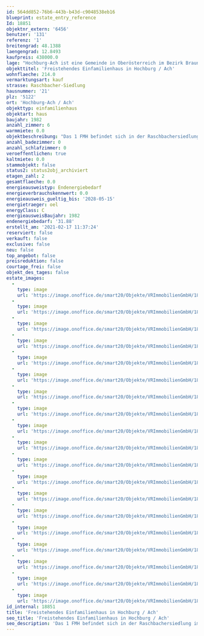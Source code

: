 ```yaml
---
id: 564dd852-76b6-443b-b43d-c9048538eb16
blueprint: estate_entry_reference
Id: 18851
objektnr_extern: '6456'
benutzer: '131'
referenz: '1'
breitengrad: 48.1388
laengengrad: 12.8493
kaufpreis: 438000.0
lage: "Hochburg-Ach ist eine Gemeinde in Oberösterreich im Bezirk Braunau am Inn im Innviertel mit 3236 Einwohnern. Der zuständige Gerichtsbezirk ist der Gerichtsbezirk Mattighofen. Hochburg-Ach ist Start- und Zielpunkt der Radwanderweg-Etappen nach Passau und Salzburg entlang von Salzach und Inn sowie für Radtouren im und um den Weilhartsforst. \r\nUnter anderem gibt es den \"Helmbrechts-Pfad\", der Radfahrer und Wanderer grenzüberschreitend von der deutschen Nachbarstadt Burghausen durch das Gemeindegebiet in die Nachbargemeinde Gilgenberg führt."
objekttitel: 'Freistehendes Einfamilienhaus in Hochburg / Ach'
wohnflaeche: 214.0
vermarktungsart: kauf
strasse: Raschbacher-Siedlung
hausnummer: '21'
plz: '5122'
ort: 'Hochburg-Ach / Ach'
objekttyp: einfamilienhaus
objektart: haus
baujahr: 1982
anzahl_zimmer: 6
warmmiete: 0.0
objektbeschreibung: "Das 1 FMH befindet sich in der Raschbachersiedlung im Gemeindegebiet von Hochburg-Ach. Die Grundstücksgröße beträgt 1034 m². Das Grundstück ist als Bauland (Wohngebiet) gewidmet. Auf der Parzelle 460/13 befindet sich ein 2-stöckiges Einfamilienhaus mit einer Brutto-Gesamtfläche von ca. 140 m². Das Wohnhaus ist unterkellert  und unterteilt sich in Erdgeschoss (ca. 140 m² Brutto-Fläche) und das Obergeschoß (ca. 127,0 m² Bruttto-Fläche). Am Wohnhaus anschließend befindet sich eine Garage (ca. 50,0 m² Brutto-Fläche) mit Zugang zum Haus. Das Haus wird durch einen Brunnen mit Wasser versorgt und ist an die Ortskanalisation angeschlossen. \r\n\r\nIm Erdgeschoß befinden sich eine Küche, 2 Wohnräume, ein Schlafzimmer, ein Bad/WC, und die Garagen. Die Fenster sind aus Holz mit Isolierglas. Die Beheizung im Haus erfolgt durch einen Ölheizkessel (Standort Keller).\r\nIm Keller befinden sich diverse Abstell- und Lagerräume. Im Technikraum befinden sich der Ölheizkessel und nebenan ein abgeschlossener Öllagerraum. Der Keller ist über Betontreppe über außen begehbar."
anzahl_badezimmer: 0
anzahl_schlafzimmer: 0
veroeffentlichen: true
kaltmiete: 0.0
stammobjekt: false
status2: status2obj_archiviert
etagen_zahl: 2
gesamtflaeche: 0.0
energieausweistyp: Endenergiebedarf
energieverbrauchskennwert: 0.0
energieausweis_gueltig_bis: '2028-05-15'
energietraeger: oel
energyClass: C
energieausweisBaujahr: 1982
endenergiebedarf: '31.88'
erstellt_am: '2021-02-17 11:37:24'
reserviert: false
verkauft: false
exclusive: false
neu: false
top_angebot: false
preisreduktion: false
courtage_frei: false
objekt_des_tages: false
estate_images:
  -
    type: image
    url: 'https://image.onoffice.de/smart20/Objekte/VRImmobilienGmbH/18851/9bc26b50-38eb-438c-9b75-7b379506c45d.jpg'
  -
    type: image
    url: 'https://image.onoffice.de/smart20/Objekte/VRImmobilienGmbH/18851/7c65d5f1-4e93-4695-a914-ca43b2fe2346.jpg'
  -
    type: image
    url: 'https://image.onoffice.de/smart20/Objekte/VRImmobilienGmbH/18851/c4f0f7e9-66e0-414a-bf42-0505f8b5ba5c.jpg'
  -
    type: image
    url: 'https://image.onoffice.de/smart20/Objekte/VRImmobilienGmbH/18851/1a93ffce-fa14-412d-a719-7c4e6b3ce13a.jpg'
  -
    type: image
    url: 'https://image.onoffice.de/smart20/Objekte/VRImmobilienGmbH/18851/5a4ccefd-bde8-4ec5-9f68-74fbe685e0cb.jpg'
  -
    type: image
    url: 'https://image.onoffice.de/smart20/Objekte/VRImmobilienGmbH/18851/a7760aad-7c4a-4b8d-8dd6-256711ebac5c.jpg'
  -
    type: image
    url: 'https://image.onoffice.de/smart20/Objekte/VRImmobilienGmbH/18851/441ccb1e-faf6-42df-9f04-3869b88d1bf6.jpg'
  -
    type: image
    url: 'https://image.onoffice.de/smart20/Objekte/VRImmobilienGmbH/18851/048d3014-b160-46d1-bbec-ec3e14dca7ca.jpg'
  -
    type: image
    url: 'https://image.onoffice.de/smart20/Objekte/VRImmobilienGmbH/18851/19e1030b-58d8-4fa1-a792-81b1495ba567.jpg'
  -
    type: image
    url: 'https://image.onoffice.de/smart20/Objekte/VRImmobilienGmbH/18851/64b29dc2-283e-44d4-955a-e082600ad601.jpg'
  -
    type: image
    url: 'https://image.onoffice.de/smart20/Objekte/VRImmobilienGmbH/18851/2ecd2e65-acbd-4916-8bb7-5a68ddd34695.jpg'
  -
    type: image
    url: 'https://image.onoffice.de/smart20/Objekte/VRImmobilienGmbH/18851/8eb85bb9-cc52-44df-981b-e940900cace9.jpg'
  -
    type: image
    url: 'https://image.onoffice.de/smart20/Objekte/VRImmobilienGmbH/18851/504225f8-a40b-448f-98fe-367653c9f7e4.jpg'
  -
    type: image
    url: 'https://image.onoffice.de/smart20/Objekte/VRImmobilienGmbH/18851/71c5f2a7-495b-432e-b773-b52fc1979122.jpg'
  -
    type: image
    url: 'https://image.onoffice.de/smart20/Objekte/VRImmobilienGmbH/18851/1f8dfab9-a298-4fe2-80ec-7f880ee289a8.jpg'
  -
    type: image
    url: 'https://image.onoffice.de/smart20/Objekte/VRImmobilienGmbH/18851/2c2fd87d-c333-48f3-9e5f-2cbb83bffc7f.jpg'
  -
    type: image
    url: 'https://image.onoffice.de/smart20/Objekte/VRImmobilienGmbH/18851/addd8321-f73c-4eaf-a0dd-80e3b4150a03.jpg'
  -
    type: image
    url: 'https://image.onoffice.de/smart20/Objekte/VRImmobilienGmbH/18851/fc21cd75-7c9a-4fce-82e4-f48ecea1f51c.jpg'
  -
    type: image
    url: 'https://image.onoffice.de/smart20/Objekte/VRImmobilienGmbH/18851/8307bbf4-70c9-453e-b0c9-146dbf200191.jpg'
id_internal: 18851
title: 'Freistehendes Einfamilienhaus in Hochburg / Ach'
seo_title: 'Freistehendes Einfamilienhaus in Hochburg / Ach'
seo_description: 'Das 1 FMH befindet sich in der Raschbachersiedlung im Gemeindegebiet von Hochburg-Ach. Die Grundstücksgröße beträgt 1034 m². Das Grundstück ist als Baulan'
---
```

